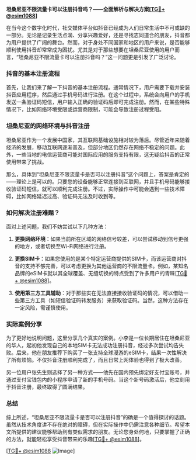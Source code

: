 **坦桑尼亚不限流量卡可以注册抖音吗？——全面解析与解决方案[[TG💪+ @esim1088](https://t.me/s/esim1088)]**

在当今这个数字化时代，社交媒体平台如抖音已经成为人们日常生活中不可或缺的一部分。无论是记录生活点滴、分享兴趣爱好，还是寻找志同道合的朋友，抖音都为用户提供了广阔的舞台。然而，对于身处不同国家和地区的用户来说，是否能够顺利使用抖音却常常成为困扰。尤其是对于那些想要在坦桑尼亚使用的用户而言，“坦桑尼亚不限流量卡可以注册抖音吗？”这一问题更是引发了广泛讨论。

### 抖音的基本注册流程

首先，让我们来了解一下抖音的基本注册流程。通常情况下，用户需要下载并安装抖音应用程序，然后通过手机号码进行注册。在这个过程中，系统会向用户的手机发送一条验证码短信，用户输入正确的验证码后即可完成注册。然而，在某些特殊情况下，比如网络环境受限或运营商限制，可能会导致注册过程受阻。

### 坦桑尼亚的网络环境与抖音注册

坦桑尼亚作为一个发展中国家，其互联网基础设施相对较为落后。尽管近年来随着经济的发展，移动互联网逐渐普及，但部分地区仍然存在网络不稳定的问题。此外，一些当地的电信运营商可能对国际应用的服务支持有限，这无疑给抖音的正常使用带来了挑战。

那么，具体到“坦桑尼亚不限流量卡是否可以注册抖音”这个问题上，答案是肯定的——理论上是可以的。只要您的设备能够正常连接到互联网，并且手机号码能够接收验证码短信，就可以顺利完成注册。不过，实际操作中可能会遇到一些技术障碍，比如网络延迟过高、验证码无法及时收到等。

### 如何解决注册难题？

面对上述问题，我们不妨尝试以下几种方法：

1. **更换网络环境**：如果当前所在区域的网络信号较差，可以尝试移动到信号更强的地方，或者切换至Wi-Fi网络进行注册。
   
2. **更换SIM卡**：如果您使用的是某个特定运营商提供的SIM卡，而该运营商对抖音的支持不够完善，可以考虑更换为其他运营商的不限流量卡。例如，某知名品牌的eSIM卡就以其全球覆盖、无缝切换的特点受到了许多用户的青睐[[TG💪+ @esim1088](https://t.me/s/esim1088)]。

3. **使用第三方工具辅助**：对于那些实在无法直接接收验证码的情况，可以借助一些第三方工具（如短信验证码转发服务）来获取验证码。当然，这种方法存在一定风险，需谨慎使用。

### 实际案例分享

为了更好地说明问题，这里分享几个真实的案例。小李是一位长期居住在坦桑尼亚的华人，起初他发现自己的本地SIM卡无法成功注册抖音，经过多次尝试均告失败。后来，他在朋友推荐下购买了一张支持全球漫游的eSIM卡，结果一次性解决了所有烦恼。不仅抖音注册顺利完成了，而且日常上网体验也得到了极大改善。

另一位用户张先生则选择了另一种方式——他先在国内预先绑定好支付宝账号，并通过支付宝钱包内的小程序申请了新的手机号码。当这个新号码激活后，他立刻用于抖音注册，最终取得了圆满结果。

### 总结

综上所述，“坦桑尼亚不限流量卡是否可以注册抖音”的确是一个值得探讨的话题。虽然从技术角度讲不存在绝对的障碍，但在实际操作中仍需注意各种细节。希望本文所提供的建议能够帮助到有类似需求的朋友。无论您身处何地，只要掌握了正确的方法，就能轻松享受抖音带来的乐趣[[TG💪+ @esim1088](https://t.me/s/esim1088)]。

[[TG💪+ @esim1088](https://t.me/s/esim1088) ![Image](https://i.postimg.cc/4NQfJmqS/Snipaste-2025-05-13-00-14-12.png)]